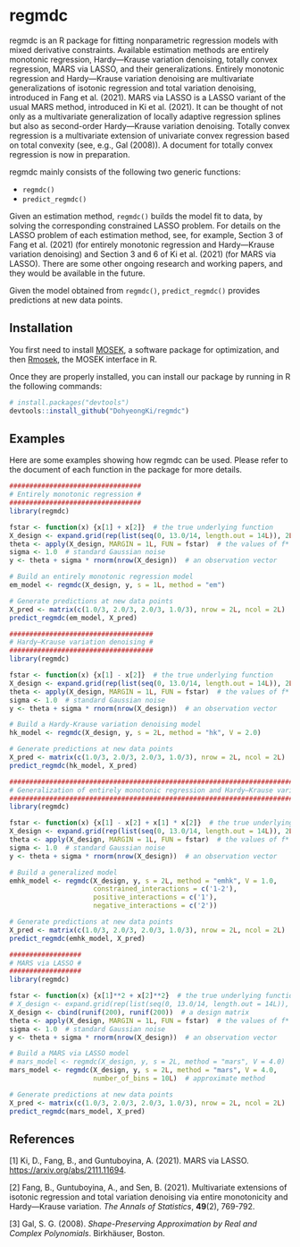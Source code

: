 
<!-- README.md is generated from README.Rmd. Please edit that file -->

# regmdc

<!-- badges: start -->
<!-- badges: end -->

regmdc is an R package for fitting nonparametric regression models with
mixed derivative constraints. Available estimation methods are entirely
monotonic regression, Hardy—Krause variation denoising, totally convex
regression, MARS via LASSO, and their generalizations. Entirely
monotonic regression and Hardy—Krause variation denoising are
multivariate generalizations of isotonic regression and total variation
denoising, introduced in Fang et al. (2021). MARS via LASSO is a LASSO
variant of the usual MARS method, introduced in Ki et al. (2021). It can
be thought of not only as a multivariate generalization of locally
adaptive regression splines but also as second-order Hardy—Krause
variation denoising. Totally convex regression is a multivariate
extension of univariate convex regression based on total convexity (see,
e.g., Gal (2008)). A document for totally convex regression is now in
preparation.

regmdc mainly consists of the following two generic functions:

-   `regmdc()`
-   `predict_regmdc()`

Given an estimation method, `regmdc()` builds the model fit to data, by
solving the corresponding constrained LASSO problem. For details on the
LASSO problem of each estimation method, see, for example, Section 3 of
Fang et al. (2021) (for entirely monotonic regression and Hardy—Krause
variation denoising) and Section 3 and 6 of Ki et al. (2021) (for MARS
via LASSO). There are some other ongoing research and working papers,
and they would be available in the future.

Given the model obtained from `regmdc()`, `predict_regmdc()` provides
predictions at new data points.

## Installation

You first need to install
[MOSEK](https://docs.mosek.com/latest/install/installation.html), a
software package for optimization, and then
[Rmosek](https://docs.mosek.com/latest/rmosek/install-interface.html),
the MOSEK interface in R.

Once they are properly installed, you can install our package by running
in R the following commands:

``` r
# install.packages("devtools")
devtools::install_github("DohyeongKi/regmdc")
```

## Examples

Here are some examples showing how regmdc can be used. Please refer to
the document of each function in the package for more details.

``` r
################################# 
# Entirely monotonic regression #
#################################
library(regmdc)

fstar <- function(x) {x[1] + x[2]}  # the true underlying function
X_design <- expand.grid(rep(list(seq(0, 13.0/14, length.out = 14L)), 2L))  # a design matrix
theta <- apply(X_design, MARGIN = 1L, FUN = fstar)  # the values of f* at the design points
sigma <- 1.0  # standard Gaussian noise
y <- theta + sigma * rnorm(nrow(X_design))  # an observation vector

# Build an entirely monotonic regression model
em_model <- regmdc(X_design, y, s = 1L, method = "em")

# Generate predictions at new data points
X_pred <- matrix(c(1.0/3, 2.0/3, 2.0/3, 1.0/3), nrow = 2L, ncol = 2L)
predict_regmdc(em_model, X_pred)
```

``` r
#################################### 
# Hardy—Krause variation denoising #
####################################
library(regmdc)

fstar <- function(x) {x[1] - x[2]}  # the true underlying function
X_design <- expand.grid(rep(list(seq(0, 13.0/14, length.out = 14L)), 2L))  # a design matrix
theta <- apply(X_design, MARGIN = 1L, FUN = fstar)  # the values of f* at the design points
sigma <- 1.0  # standard Gaussian noise
y <- theta + sigma * rnorm(nrow(X_design))  # an observation vector

# Build a Hardy-Krause variation denoising model
hk_model <- regmdc(X_design, y, s = 2L, method = "hk", V = 2.0)

# Generate predictions at new data points
X_pred <- matrix(c(1.0/3, 2.0/3, 2.0/3, 1.0/3), nrow = 2L, ncol = 2L)
predict_regmdc(hk_model, X_pred)
```

``` r
######################################################################################## 
# Generalization of entirely monotonic regression and Hardy—Krause variation denoising #
########################################################################################
library(regmdc)

fstar <- function(x) {x[1] - x[2] + x[1] * x[2]}  # the true underlying function
X_design <- expand.grid(rep(list(seq(0, 13.0/14, length.out = 14L)), 2L))  # a design matrix
theta <- apply(X_design, MARGIN = 1L, FUN = fstar)  # the values of f* at the design points
sigma <- 1.0  # standard Gaussian noise
y <- theta + sigma * rnorm(nrow(X_design))  # an observation vector

# Build a generalized model
emhk_model <- regmdc(X_design, y, s = 2L, method = "emhk", V = 1.0, 
                     constrained_interactions = c('1-2'),
                     positive_interactions = c('1'),
                     negative_interactions = c('2'))

# Generate predictions at new data points
X_pred <- matrix(c(1.0/3, 2.0/3, 2.0/3, 1.0/3), nrow = 2L, ncol = 2L)
predict_regmdc(emhk_model, X_pred)
```

``` r
################## 
# MARS via LASSO #
##################
library(regmdc)

fstar <- function(x) {x[1]**2 + x[2]**2}  # the true underlying function
# X_design <- expand.grid(rep(list(seq(0, 13.0/14, length.out = 14L)), 2L))  # a design matrix
X_design <- cbind(runif(200), runif(200))  # a design matrix
theta <- apply(X_design, MARGIN = 1L, FUN = fstar)  # the values of f* at the design points
sigma <- 1.0  # standard Gaussian noise
y <- theta + sigma * rnorm(nrow(X_design))  # an observation vector

# Build a MARS via LASSO model
# mars_model <- regmdc(X_design, y, s = 2L, method = "mars", V = 4.0)  # original method
mars_model <- regmdc(X_design, y, s = 2L, method = "mars", V = 4.0,
                     number_of_bins = 10L)  # approximate method

# Generate predictions at new data points
X_pred <- matrix(c(1.0/3, 2.0/3, 2.0/3, 1.0/3), nrow = 2L, ncol = 2L)
predict_regmdc(mars_model, X_pred)
```

## References

\[1\] Ki, D., Fang, B., and Guntuboyina, A. (2021). MARS via LASSO.
<https://arxiv.org/abs/2111.11694>.

\[2\] Fang, B., Guntuboyina, A., and Sen, B. (2021). Multivariate
extensions of isotonic regression and total variation denoising via
entire monotonicity and Hardy—Krause variation. *The Annals of
Statistics*, **49**(2), 769-792.

\[3\] Gal, S. G. (2008). *Shape-Preserving Approximation by Real and
Complex Polynomials*. Birkhäuser, Boston.

